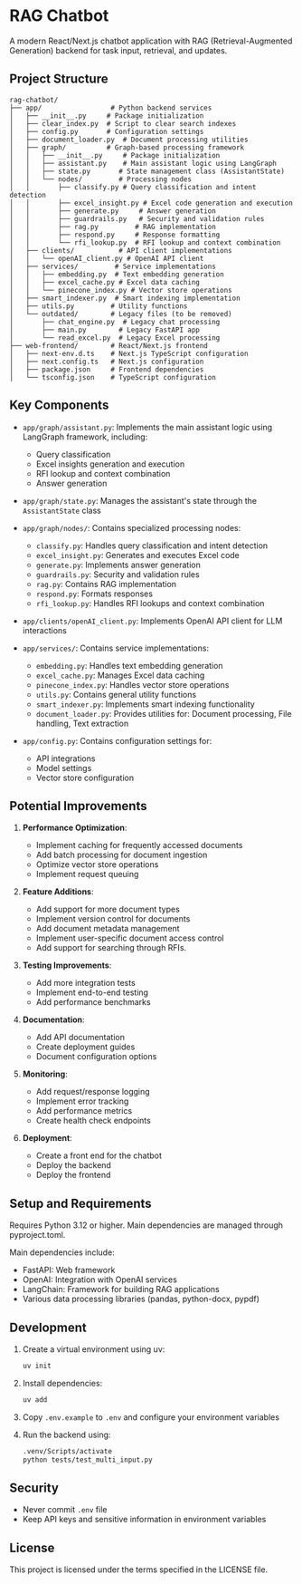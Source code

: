 # RAG Chatbot

A modern React/Next.js chatbot application with RAG (Retrieval-Augmented Generation) backend for task input, retrieval, and updates.

## Project Structure

```
rag-chatbot/
├── app/                 # Python backend services
│   ├── __init__.py     # Package initialization
│   ├── clear_index.py  # Script to clear search indexes
│   ├── config.py       # Configuration settings
│   ├── document_loader.py  # Document processing utilities
│   ├── graph/          # Graph-based processing framework
│   │   ├── __init__.py     # Package initialization
│   │   ├── assistant.py    # Main assistant logic using LangGraph
│   │   ├── state.py       # State management class (AssistantState)
│   │   └── nodes/         # Processing nodes
│   │       ├── classify.py # Query classification and intent detection
│   │       ├── excel_insight.py # Excel code generation and execution
│   │       ├── generate.py     # Answer generation
│   │       ├── guardrails.py   # Security and validation rules
│   │       ├── rag.py         # RAG implementation
│   │       ├── respond.py     # Response formatting
│   │       └── rfi_lookup.py  # RFI lookup and context combination
│   ├── clients/           # API client implementations
│   │   └── openAI_client.py # OpenAI API client
│   ├── services/         # Service implementations
│   │   ├── embedding.py  # Text embedding generation
│   │   ├── excel_cache.py # Excel data caching
│   │   └── pinecone_index.py # Vector store operations
│   ├── smart_indexer.py  # Smart indexing implementation
│   ├── utils.py         # Utility functions
│   └── outdated/        # Legacy files (to be removed)
│       ├── chat_engine.py  # Legacy chat processing
│       ├── main.py        # Legacy FastAPI app
│       └── read_excel.py  # Legacy Excel processing
├── web-frontend/        # React/Next.js frontend
│   ├── next-env.d.ts    # Next.js TypeScript configuration
│   ├── next.config.ts   # Next.js configuration
│   ├── package.json     # Frontend dependencies
│   └── tsconfig.json    # TypeScript configuration
```

## Key Components

- `app/graph/assistant.py`: Implements the main assistant logic using LangGraph framework, including:

  - Query classification
  - Excel insights generation and execution
  - RFI lookup and context combination
  - Answer generation
- `app/graph/state.py`: Manages the assistant's state through the `AssistantState` class
- `app/graph/nodes/`: Contains specialized processing nodes:

  - `classify.py`: Handles query classification and intent detection
  - `excel_insight.py`: Generates and executes Excel code
  - `generate.py`: Implements answer generation
  - `guardrails.py`: Security and validation rules
  - `rag.py`: Contains RAG implementation
  - `respond.py`: Formats responses
  - `rfi_lookup.py`: Handles RFI lookups and context combination
- `app/clients/openAI_client.py`: Implements OpenAI API client for LLM interactions
- `app/services/`: Contains service implementations:

  - `embedding.py`: Handles text embedding generation
  - `excel_cache.py`: Manages Excel data caching
  - `pinecone_index.py`: Handles vector store operations
  - `utils.py`: Contains general utility functions
  - `smart_indexer.py`: Implements smart indexing functionality
  - `document_loader.py`: Provides utilities for: Document processing, File handling, Text extraction
- `app/config.py`: Contains configuration settings for:

  - API integrations
  - Model settings
  - Vector store configuration

## Potential Improvements

1. **Performance Optimization**:

   - Implement caching for frequently accessed documents
   - Add batch processing for document ingestion
   - Optimize vector store operations
   - Implement request queuing
2. **Feature Additions**:

   - Add support for more document types
   - Implement version control for documents
   - Add document metadata management
   - Implement user-specific document access control
   - Add support for searching through RFIs.

3. **Testing Improvements**:

   - Add more integration tests
   - Implement end-to-end testing
   - Add performance benchmarks
4. **Documentation**:

   - Add API documentation
   - Create deployment guides
   - Document configuration options
5. **Monitoring**:

   - Add request/response logging
   - Implement error tracking
   - Add performance metrics
   - Create health check endpoints

6. **Deployment**:
   - Create a front end for the chatbot
   - Deploy the backend
   - Deploy the frontend

## Setup and Requirements

Requires Python 3.12 or higher. Main dependencies are managed through pyproject.toml.

Main dependencies include:

- FastAPI: Web framework
- OpenAI: Integration with OpenAI services
- LangChain: Framework for building RAG applications
- Various data processing libraries (pandas, python-docx, pypdf)

## Development

1. Create a virtual environment using uv:

   ```bash
   uv init
   ```
2. Install dependencies:

   ```bash
   uv add
   ```
3. Copy `.env.example` to `.env` and configure your environment variables
4. Run the backend using:

   ```bash
   .venv/Scripts/activate
   python tests/test_multi_input.py
   ```

## Security

- Never commit `.env` file
- Keep API keys and sensitive information in environment variables

## License

This project is licensed under the terms specified in the LICENSE file.
